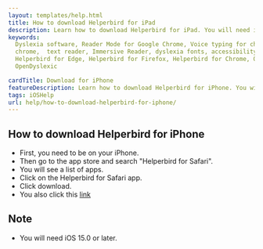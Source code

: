 ```yaml
---
layout: templates/help.html
title: How to download Helperbird for iPad
description: Learn how to download Helperbird for iPad. You will need iOS 15.0 or later.
keywords:
  Dyslexia software, Reader Mode for Google Chrome, Voice typing for chrome, Text to speech for
  chrome,  text reader, Immersive Reader, dyslexia fonts, accessibility software, dyslexia software,
  Helperbird for Edge, Helperbird for Firefox, Helperbird for Chrome, Opendyslexic for Chrome,
  OpenDyslexic

cardTitle: Download for iPhone
featureDescription: Learn how to download Helperbird for iPhone. You will need iOS 15.0 or later.
tags: iOSHelp
url: help/how-to-download-helperbird-for-iphone/
---
```


## How to download Helperbird for iPhone

- First, you need to be on your iPhone.
- Then go to the app store and search "Helperbird for Safari".
- You will see a list of apps.
- Click on the Helperbird for Safari app.
- Click download.
- You also click this
  [link](https://apps.apple.com/us/app/helperbird-for-safari/id1589138053 'Helperbird for Safari link')

## Note

- You will need iOS 15.0 or later.
